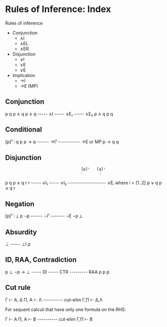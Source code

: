 # Rules of Inference: Index

Rules of inference
* Conjunction
  - ∧I
  - ∧EL
  - ∧ER
* Disjunction
  - ∨I
  - ∨E
  - ∨E
* Implication
  - →I
  - →E (MP)


## Conjunction

p   q             p ∧ q        p ∧ q
----- ∧I          ----- ∧E₁    ----- ∧E₂
p ∧ q               p            q


## Conditional

 [p]¹
  ⫶
  q               p   p → q
------ →I¹       ----------- →E or MP
p → q                 q


## Disjunction

                                      [p]ⁱ   [q]ⁱ
                                      ⫶        ⫶
  p           q               p ∧ q   r       r
----- ∨I₁   ----- ∨I₂         ------------------- ∨Eᵢ where i = [1..2]
p ∨ q       p ∨ q                     r


## Negation

 [p]¹
  ⫶
  ⊥               p  ¬p
------ ¬I¹       ------- ¬E
 ¬p                 ⊥


## Absurdity

  ⊥
----- ⊥I
  p


## ID, RAA, Contradiction

  p            ⊥              ¬p -> ⊥
----- ID     ----- CTR       --------- RAA
  p            p                p


## Cut rule


Γ  ⊢ A, Δ
Π, A ⊢  Λ
---------- cut-elim
Γ,Π ⊢ Δ,Λ


For sequent calculi that have only one formula on the RHS:

Γ ⊢ A
Π, A ⊢ B
---------- cut-elim
Γ,Π ⊢ B
